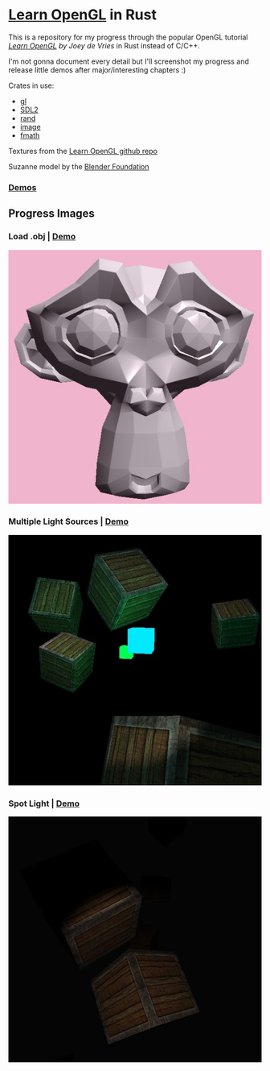 # [Learn OpenGL](https://learnopengl.com/) in Rust

This is a repository for my progress through the popular OpenGL tutorial *[Learn OpenGL](https://learnopengl.com/) by Joey de Vries* in Rust instead of C/C++.

I'm not gonna document every detail but I'll screenshot my progress and release little demos after major/interesting chapters :)

Crates in use:
- [gl](https://crates.io/crates/gl)
- [SDL2](https://crates.io/crates/sdl2)
- [rand](https://crates.io/crates/rand)
- [image](https://crates.io/crates/image)
- [fmath](https://github.com/smushy64/fmath)

Textures from the [Learn OpenGL github repo](https://github.com/JoeyDeVries/LearnOpenGL)

Suzanne model by the [Blender Foundation](https://www.blender.org/)

### [Demos](bin/releases/)

## Progress Images

### Load .obj | [Demo](bin/releases/load_obj/)

![Load .obj](progress/load_obj.jpg)

### Multiple Light Sources | [Demo](bin/releases/multiple_lights/)

![Multiple Light Sources](progress/multiple_lights.jpg)

### Spot Light | [Demo](bin/releases/spot_light/)

![Spot Light](progress/spot_light.jpg)
